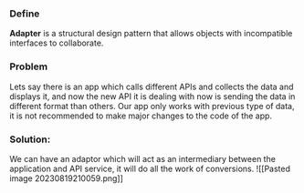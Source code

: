 ### Define
**Adapter** is a structural design pattern that allows objects with incompatible interfaces to collaborate.

### Problem
Lets say there is an app which calls different APIs and collects the data and displays it, and now the new API it is dealing with now is sending the data in different format than others. 
Our app only works with previous type of data, it is not recommended to make major changes to the code of the app.

### Solution:
We can have an adaptor which will act as an intermediary between the application and API service, it will do all the work of conversions.
![[Pasted image 20230819210059.png]]

